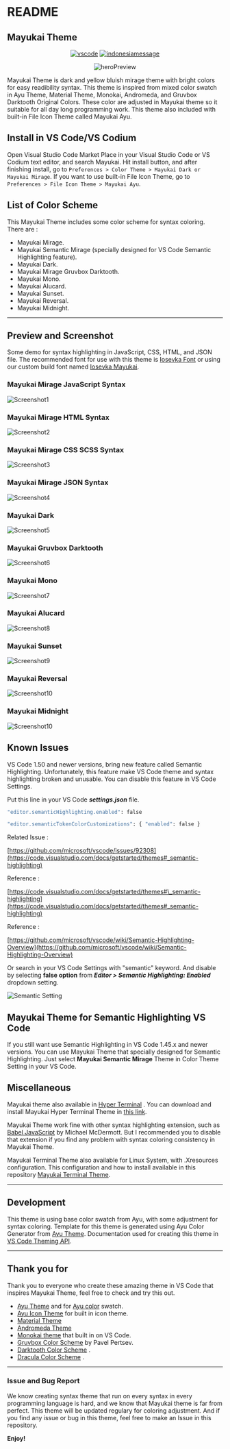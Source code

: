 # README

## Mayukai Theme

<div align="center">

[![vscode](https://img.shields.io/badge/VS%20Code-Theme-success?style=for-the-badge&labelColor=ffa323&color=ff6337)](https://github.com/GulajavaMinistudio/Mayukai-Theme) [![indonesiamessage](https://img.shields.io/badge/FROM-INDONESIA%20WITH%20LOVE-red?style=for-the-badge&labelColor=f66767&color=f0134d)](https://github.com/GulajavaMinistudio/Mayukai-Theme)

![heroPreview](https://raw.githubusercontent.com/GulajavaMinistudio/Mayukai-Theme/master/drawing_mayukai_heros_resize.png)

</div>

Mayukai Theme is dark and yellow bluish mirage theme with bright colors for easy readibility syntax. This theme is inspired from mixed color swatch in Ayu Theme, Material Theme, Monokai, Andromeda, and Gruvbox Darktooth Original Colors. These color are adjusted in Mayukai theme so it suitable for all day long programming work. This theme also included with built-in File Icon Theme called Mayukai Ayu.

## Install in VS Code/VS Codium

Open Visual Studio Code Market Place in your Visual Studio Code or VS Codium text editor, and search Mayukai. Hit install button, and after finishing install, go to `Preferences > Color Theme > Mayukai Dark or Mayukai Mirage`. If you want to use built-in File Icon Theme, go to `Preferences > File Icon Theme > Mayukai Ayu`.

## List of Color Scheme

This Mayukai Theme includes some color scheme for syntax coloring. There are :

- Mayukai Mirage.
- Mayukai Semantic Mirage (specially designed for VS Code Semantic Highlighting feature).
- Mayukai Dark.
- Mayukai Mirage Gruvbox Darktooth.
- Mayukai Mono.
- Mayukai Alucard.
- Mayukai Sunset.
- Mayukai Reversal.
- Mayukai Midnight.

---

## Preview and Screenshot

Some demo for syntax highlighting in JavaScript, CSS, HTML, and JSON file. The recommended font for use with this theme is [Iosevka Font](https://github.com/be5invis/Iosevka) or using our custom build font named [Iosevka Mayukai](https://github.com/Iosevka-Mayukai/Iosevka-Mayukai).

### Mayukai Mirage JavaScript Syntax

![Screenshot1](https://raw.githubusercontent.com/GulajavaMinistudio/Mayukai-Theme/master/scrdemo1.png)

### Mayukai Mirage HTML Syntax

![Screenshot2](https://raw.githubusercontent.com/GulajavaMinistudio/Mayukai-Theme/master/scrdemo2.png)

### Mayukai Mirage CSS SCSS Syntax

![Screenshot3](https://raw.githubusercontent.com/GulajavaMinistudio/Mayukai-Theme/master/scrdemo3.png)

### Mayukai Mirage JSON Syntax

![Screenshot4](https://raw.githubusercontent.com/GulajavaMinistudio/Mayukai-Theme/master/scrdemo4.png)

### Mayukai Dark

![Screenshot5](https://raw.githubusercontent.com/GulajavaMinistudio/Mayukai-Theme/master/scrdemo6.png)

### Mayukai Gruvbox Darktooth

![Screenshot6](https://raw.githubusercontent.com/GulajavaMinistudio/Mayukai-Theme/master/scrdemo5.png)

### Mayukai Mono

![Screenshot7](https://raw.githubusercontent.com/GulajavaMinistudio/Mayukai-Theme/master/scrdemo7.png)

### Mayukai Alucard

![Screenshot8](https://raw.githubusercontent.com/GulajavaMinistudio/Mayukai-Theme/master/scrdemo8.png)

### Mayukai Sunset

![Screenshot9](https://raw.githubusercontent.com/GulajavaMinistudio/Mayukai-Theme/master/scrdemo9.png)

### Mayukai Reversal

![Screenshot10](https://raw.githubusercontent.com/GulajavaMinistudio/Mayukai-Theme/master/scrdemo10.png)

### Mayukai Midnight

![Screenshot10](https://raw.githubusercontent.com/GulajavaMinistudio/Mayukai-Theme/master/scrdemo11.png)


## Known Issues

VS Code 1.50 and newer versions, bring new feature called Semantic Highlighting. Unfortunately, this feature make VS Code theme and syntax highlighting broken and unusable. You can disable this feature in VS Code Settings.

Put this line in your VS Code **_settings.json_** file.

```sh
"editor.semanticHighlighting.enabled": false
```

```sh
"editor.semanticTokenColorCustomizations": { "enabled": false }
```

Related Issue :

[https://github.com/microsoft/vscode/issues/92308](https://code.visualstudio.com/docs/getstarted/themes#_semantic-highlighting)

Reference :

[https://code.visualstudio.com/docs/getstarted/themes#\_semantic-highlighting](https://code.visualstudio.com/docs/getstarted/themes#_semantic-highlighting)

Reference :

[https://github.com/microsoft/vscode/wiki/Semantic-Highlighting-Overview](https://github.com/microsoft/vscode/wiki/Semantic-Highlighting-Overview)

Or search in your VS Code Settings with "semantic" keyword. And disable by selecting **false option** from **_Editor > Semantic Highlighting: Enabled_** dropdown setting.

![Semantic Setting](https://raw.githubusercontent.com/GulajavaMinistudio/Mayukai-Theme/semantic/bugs_semantic1.png)

## Mayukai Theme for Semantic Highlighting VS Code

If you still want use Semantic Highlighting in VS Code 1.45.x and newer versions. You can use Mayukai Theme that specially designed for Semantic Highlighting. Just select **Mayukai Semantic Mirage** Theme in Color Theme Setting in your VS Code.

## Miscellaneous

Mayukai theme also available in [Hyper Terminal](https://hyper.is/) . You can download and install Mayukai Hyper Terminal Theme in [this link](https://github.com/cevr/hyper-mayukai).

Mayukai Theme work fine with other syntax highlighting extension, such as [Babel JavaScript](https://marketplace.visualstudio.com/items?itemName=mgmcdermott.vscode-language-babel) by Michael McDermott. But I recommended you to disable that extension if you find any problem with syntax coloring consistency in Mayukai Theme.

Mayukai Terminal Theme also available for Linux System, with .Xresources configuration. This configuration and how to install available in this repository [Mayukai Terminal Theme](https://github.com/irrellia/mayukai-terminal-themes).

---

## Development

This theme is using base color swatch from Ayu, with some adjustment for syntax coloring. Template for this theme is generated using Ayu Color Generator from [Ayu Theme](https://github.com/ayu-theme/vscode-ayu). Documentation used for creating this theme in [VS Code Theming API](https://code.visualstudio.com/api/references/theme-color).

---

## Thank you for

Thank you to everyone who create these amazing theme in VS Code that inspires Mayukai Theme, feel free to check and try this out.

- [Ayu Theme](https://github.com/ayu-theme/vscode-ayu) and for [Ayu color](https://github.com/ayu-theme/ayu-colors) swatch.
- [Ayu Icon Theme](https://github.com/ayu-theme/vscode-ayu) for built in icon theme.
- [Material Theme](https://github.com/material-theme/vsc-material-theme)
- [Andromeda Theme](https://github.com/EliverLara/Andromeda)
- [Monokai theme](https://github.com/microsoft/vscode/tree/master/extensions/theme-monokai) that built in on VS Code.
- [Gruvbox Color Scheme](https://github.com/morhetz/gruvbox) by Pavel Pertsev.
- [Darktooth Color Scheme](https://github.com/emacsfodder/emacs-theme-darktooth) .
- [Dracula Color Scheme](https://github.com/dracula/dracula-theme) .

---

### Issue and Bug Report

We know creating syntax theme that run on every syntax in every programming language is hard, and we know that Mayukai theme is far from perfect. This theme will be updated regulary for coloring adjustment. And if you find any issue or bug in this theme, feel free to make an Issue in this repository.

**Enjoy!**
